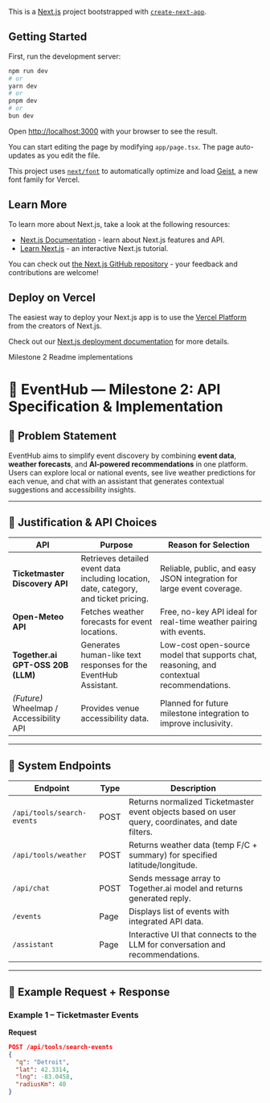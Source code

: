 This is a [Next.js](https://nextjs.org) project bootstrapped with [`create-next-app`](https://nextjs.org/docs/app/api-reference/cli/create-next-app).

## Getting Started

First, run the development server:

```bash
npm run dev
# or
yarn dev
# or
pnpm dev
# or
bun dev
```

Open [http://localhost:3000](http://localhost:3000) with your browser to see the result.

You can start editing the page by modifying `app/page.tsx`. The page auto-updates as you edit the file.

This project uses [`next/font`](https://nextjs.org/docs/app/building-your-application/optimizing/fonts) to automatically optimize and load [Geist](https://vercel.com/font), a new font family for Vercel.

## Learn More

To learn more about Next.js, take a look at the following resources:

- [Next.js Documentation](https://nextjs.org/docs) - learn about Next.js features and API.
- [Learn Next.js](https://nextjs.org/learn) - an interactive Next.js tutorial.

You can check out [the Next.js GitHub repository](https://github.com/vercel/next.js) - your feedback and contributions are welcome!

## Deploy on Vercel

The easiest way to deploy your Next.js app is to use the [Vercel Platform](https://vercel.com/new?utm_medium=default-template&filter=next.js&utm_source=create-next-app&utm_campaign=create-next-app-readme) from the creators of Next.js.

Check out our [Next.js deployment documentation](https://nextjs.org/docs/app/building-your-application/deploying) for more details.


Milestone 2 Readme implementations 
# 📘 EventHub — Milestone 2: API Specification & Implementation

## 🧩 Problem Statement
EventHub aims to simplify event discovery by combining **event data**, **weather forecasts**, and **AI-powered recommendations** in one platform.  
Users can explore local or national events, see live weather predictions for each venue, and chat with an assistant that generates contextual suggestions and accessibility insights.

---

## 🧠 Justification & API Choices

| API | Purpose | Reason for Selection |
|------|----------|----------------------|
| **Ticketmaster Discovery API** | Retrieves detailed event data including location, date, category, and ticket pricing. | Reliable, public, and easy JSON integration for large event coverage. |
| **Open-Meteo API** | Fetches weather forecasts for event locations. | Free, no-key API ideal for real-time weather pairing with events. |
| **Together.ai GPT-OSS 20B (LLM)** | Generates human-like text responses for the EventHub Assistant. | Low-cost open-source model that supports chat, reasoning, and contextual recommendations. |
| *(Future)* Wheelmap / Accessibility API | Provides venue accessibility data. | Planned for future milestone integration to improve inclusivity. |

---

## 🧭 System Endpoints

| Endpoint | Type | Description |
|-----------|------|--------------|
| `/api/tools/search-events` | POST | Returns normalized Ticketmaster event objects based on user query, coordinates, and date filters. |
| `/api/tools/weather` | POST | Returns weather data (temp F/C + summary) for specified latitude/longitude. |
| `/api/chat` | POST | Sends message array to Together.ai model and returns generated reply. |
| `/events` | Page | Displays list of events with integrated API data. |
| `/assistant` | Page | Interactive UI that connects to the LLM for conversation and recommendations. |

---

## 🧰 Example Request + Response

### Example 1 – Ticketmaster Events

**Request**
```json
POST /api/tools/search-events
{
  "q": "Detroit",
  "lat": 42.3314,
  "lng": -83.0458,
  "radiusKm": 40
}

